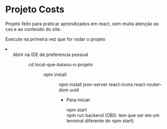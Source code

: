 # Projeto Costs

Projeto feito para práticar aprendizados em react, sem muita atenção ao css e ao conteúdo do site.
 
Execute na primeira vez que for rodar o projeto
<li>
 <ul>Abrir na IDE de preferencia pessoal <ul/> 
 <ul>cd local-que-baixou-o-projeto <ul/> 
 <ul>npm install<ul/> 
 <ul>npm install json-server react-icons react-router-dom uuid <ul/>
<li/>
Para iniciar <br>

npm start <br> 
npm run backend (OBS: tem que ser em um terminal diferente do npm start) <br>

